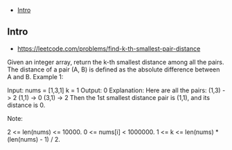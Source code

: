 - [Intro](#intro)

## Intro

- https://leetcode.com/problems/find-k-th-smallest-pair-distance

Given an integer array, return the k-th smallest distance among all the pairs. The distance of a pair (A, B) is defined as the absolute difference between A and B. 
Example 1:

Input:
nums = [1,3,1]
k = 1
Output: 0 
Explanation:
Here are all the pairs:
(1,3) -> 2
(1,1) -> 0
(3,1) -> 2
Then the 1st smallest distance pair is (1,1), and its distance is 0.

Note:

2 <= len(nums) <= 10000.
0 <= nums[i] < 1000000.
1 <= k <= len(nums) * (len(nums) - 1) / 2.

